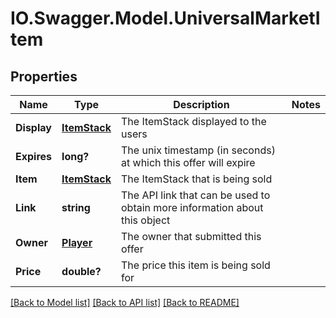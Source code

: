 # IO.Swagger.Model.UniversalMarketItem
## Properties

Name | Type | Description | Notes
------------ | ------------- | ------------- | -------------
**Display** | [**ItemStack**](ItemStack.md) | The ItemStack displayed to the users | 
**Expires** | **long?** | The unix timestamp (in seconds) at which this offer will expire | 
**Item** | [**ItemStack**](ItemStack.md) | The ItemStack that is being sold | 
**Link** | **string** | The API link that can be used to obtain more information about this object | 
**Owner** | [**Player**](Player.md) | The owner that submitted this offer | 
**Price** | **double?** | The price this item is being sold for | 

[[Back to Model list]](../README.md#documentation-for-models) [[Back to API list]](../README.md#documentation-for-api-endpoints) [[Back to README]](../README.md)


